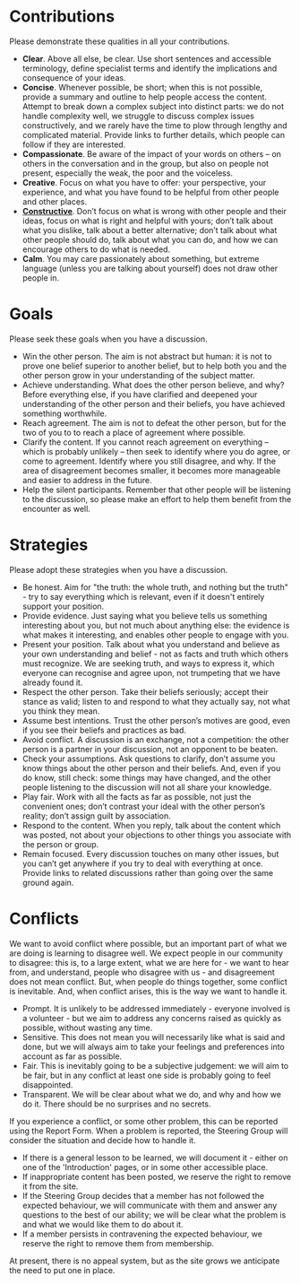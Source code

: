 # Contributions

Please demonstrate these qualities in all your contributions.

-    **Clear**.  Above all else, be clear. Use short sentences and accessible terminology, define specialist terms and identify the implications and consequence of your ideas.
-    **Concise**.  Whenever possible, be short; when this is not possible, provide a summary and outline to help people access the content. Attempt to break down a complex subject into distinct parts: we do not handle complexity well, we struggle to discuss complex issues constructively, and we rarely have the time to plow through lengthy and complicated material.  Provide links to further details, which people can follow if they are interested.
-    **Compassionate**.  Be aware of the impact of your words on others – on others in the conversation and in the group, but also on people not present, especially the weak, the poor and the voiceless.
-    **Creative**.  Focus on what you have to offer: your perspective, your experience, and what you have found to be helpful from other people and other places.
-    [**Constructive**](../../../ref/page.php?p=21).  Don’t focus on what is wrong with other people and their ideas, focus on what is right and helpful with yours; don’t talk about what you dislike, talk about a better alternative; don’t talk about what other people should do, talk about what you can do, and how we can encourage others to do what is needed.
-    **Calm**.  You may care passionately about something, but extreme language (unless you are talking about yourself) does not draw other people in.

# Goals

Please seek these goals when you have a discussion.

-    Win the other person.  The aim is not abstract but human: it is not to prove one belief superior to another belief, but to help both you and the other person grow in your understanding of the subject matter.
-    Achieve understanding.  What does the other person believe, and why?  Before everything else, if you have clarified and deepened your understanding of the other person and their beliefs, you have achieved something worthwhile.
-    Reach agreement.  The aim is not to defeat the other person, but for the two of you to to reach a place of agreement where possible.
-    Clarify the content.  If you cannot reach agreement on everything – which is probably unlikely – then seek to identify where you do agree, or come to agreement.  Identify where you still disagree, and why.  If the area of disagreement becomes smaller, it becomes more manageable and easier to address in the future.
-    Help the silent participants.  Remember that other people will be listening to the discussion, so please make an effort to help them benefit from the encounter as well.

# Strategies

Please adopt these strategies when you have a discussion.

-    Be honest.  Aim for "the truth: the whole truth, and nothing but the truth" - try to say everything which is relevant, even if it doesn't entirely support your position.
-    Provide evidence.  Just saying what you believe tells us something interesting about you, but not much about anything else: the evidence is what makes it interesting, and enables other people to engage with you.
-    Present your position.  Talk about what you understand and believe as your own understanding and belief - not as facts and truth which others must recognize.  We are seeking truth, and ways to express it, which everyone can recognise and agree upon, not trumpeting that we have already found it.
-    Respect the other person.  Take their beliefs seriously; accept their stance as valid; listen to and respond to what they actually say, not what you think they mean.
-    Assume best intentions.  Trust the other person’s motives are good, even if you see their beliefs and practices as bad.
-    Avoid conflict.  A discussion is an exchange, not a competition: the other person is a partner in your discussion, not an opponent to be beaten.
-    Check your assumptions.  Ask questions to clarify, don’t assume you know things about the other person and their beliefs.  And, even if you do know, still check: some things may have changed, and the other people listening to the discussion will not all share your knowledge.
-    Play fair.  Work with all the facts as far as possible, not just the convenient ones; don’t contrast your ideal with the other person’s reality; don’t assign guilt by association.
-    Respond to the content.  When you reply, talk about the content which was posted, not about your objections to other things you associate with the person or group.
-    Remain focused.  Every discussion touches on many other issues, but you can’t get anywhere if you try to deal with everything at once.  Provide links to related discussions rather than going over the same ground again.

# Conflicts

We want to avoid conflict where possible, but an important part of what we are doing is learning to disagree well.  We expect people in our community to disagree: this is, to a large extent, what we are here for - we want to hear from, and understand, people who disagree with us - and disagreement does not mean conflict.  But, when people do things together, some conflict is inevitable.  And, when conflict arises, this is the way we want to handle it.

-    Prompt. It is unlikely to be addressed immediately - everyone involved is a volunteer - but we aim to address any concerns raised as quickly as possible, without wasting any time.
-    Sensitive.  This does not mean you will necessarily like what is said and done, but we will always aim to take your feelings and preferences into account as far as possible.
-    Fair.  This is inevitably going to be a subjective judgement: we will aim to be fair, but in any conflict at least one side is probably going to feel disappointed.
-    Transparent.  We will be clear about what we do, and why and how we do it.  There should be no surprises and no secrets. 

If you experience a conflict, or some other problem, this can be reported using the Report Form.  When a problem is reported, the Steering Group will consider the situation and decide how to handle it.

-    If there is a general lesson to be learned, we will document it - either on one of the 'Introduction' pages, or in some other accessible place.
-    If inappropriate content has been posted, we reserve the right to remove it from the site.
-    If the Steering Group decides that a member has not followed the expected behaviour, we will communicate with them and answer any questions to the best of our ability; we will be clear what the problem is and what we would like them to do about it.
-    If a member persists in contravening the expected behaviour, we reserve the right to remove them from membership.

At present, there is no appeal system, but as the site grows we anticipate the need to put one in place.
